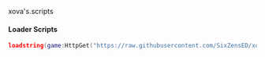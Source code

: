xova's.scripts

#### __Loader Scripts__
```lua
loadstring(game:HttpGet("https://raw.githubusercontent.com/SixZensED/xova-s.scripts/main/Init/Loader.lua"))()
```
